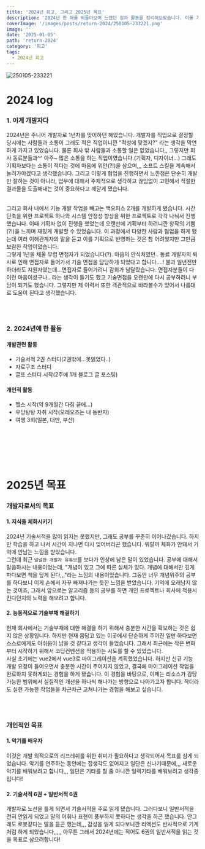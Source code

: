 ```yaml
---
title: '2024년 회고, 그리고 2025년 목표'
description: '2024년 한 해를 되돌아보며 느꼈던 점과 활동을 정리해보았습니다. 이를 기반으로 2025년에는 무엇을 할 지 개발자로서의 목표, 그리고 개인적인 목표를 세워보았습니다.'
coverImage: '/images/posts/return-2024/250105-233221.png'
image: ''
date: '2025-01-05'
path: 'return-2024'
category: '회고'
tags:
  - 2024년 회고
---
```


![250105-233221](/images/posts/return-2024/250105-233221.png)

# 2024 log

### 1. 이게 개발자다

2024년은 주니어 개발자로 1년차를 맞이하던 해였습니다. 개발자를 직업으로 결정할 당시에는 사람들과 소통이 그래도 적은 직업이니깐 "적성에 맞겠지?" 라는 생각을 막연하게 가지고 있었습니다. 물론 회사 밖 사람들과 소통할 일은 없었습니다,, 그렇지만 회사 동료분들과^^ 아주~ 많은 소통을 하는 직업이였습니다.(기획자, 디자이너...) 그래도 기획자보다는 소통이 적다는 것에 마음에 위안(?!)을 삼으며,,, 소프트 스킬을 계속해서 늘려가야겠다고 생각했습니다. 그리고 이렇게 협업을 진행하면서 느낀점은 단순히 개발만 잘하는 것이 아니라, 업무에 대해서 주체적으로 생각하고 끊임없이 고민해서 적절한 결과물을 도출해내는 것이 중요하다고 깨닫게 됐습니다.

<br />
그리고 회사 내에서 기능 개발 작업을 빼고는 백오피스 2개를 개발하게 됐습니다. 시간 단축을 위한 프로젝트 하나와 시스템 안정성 향상을 위한 프로젝트로 각각 나눠서 진행했습니다. 이때 기획자 없이 진행을 했었는데 오랜만에 기획부터 하려니깐 창작의 기쁨(?!)을 느끼며 재밌게 개발할 수 있었습니다. 이 과정에서 다양한 사람과 협업을 하게 됐는데 여러 이해관계자의 말을 듣고 이를 기획으로 반영하는 것은 참 어려웠지만 그만큼 보람찬 작업이었습니다.

<br />
그렇게 1년을 채울 무렵 면접자가 되었습니다(?). 마음의 안식처였던.. 동료 개발자의 퇴사로 인해 면접자로 들어가서 기술 면접을 담당하게 되었다고 합니다....! 불과 일년전만 하더라도 지원자였는데...면접자로 들어가려니 감회가 남달랐습니다. 면접자분들이 다 이런 마음이셨구나.. 라는 생각이 들기도 했고 기술면접을 오랜만에 다시 공부하려니 부담이 되기도 했습니다. 그렇지만 제 이력서 또한 객관적으로 바라볼수가 있어서 나름대로 도움이 된다고 생각했습니다.

<br /><br />

### 2. 2024년에 한 활동

#### 개발관련 활동

- 기술서적 2권 스터디(2권밖에...못읽었다..)
- 자료구조 스터디
- 글또 스터디 시작(2주에 1개 블로그 글 포스팅)

#### 개인적 활동

- 헬스 시작(약 9개월간 다짐 끝에...)
- 우당탕탕 자취 시작(오레오즈는 내 동반자)
- 여행 3회(일본, 대만, 부산)

<br /><br /><br /><br /><br />

# 2025년 목표

### 개발자로서의 목표

#### 1. 지식을 체화시키기

2024년 기술서적을 많이 읽지는 못했지만, 그래도 공부를 꾸준히 이어나갔습니다. 하지만 학습을 하고 나서 시간이 지나면 다시 잊어버리곤 했습니다. 뭐랄까 체화가 안돼서 기억에 안남는 느낌을 받았습니다.
<br />
그런데 최근 `널널한 개발자 유튜브`를 보다가 인상에 남은 말이 있었습니다. 공부에 대해서 말씀하시는 내용이었는데,
"개념이 있고 그에 따른 실체가 있다. 개념에 대해서만 깊게 파다보면 책을 덮게 된다,,,"라는 느낌의 내용이었습니다. 그동안 너무 개념위주의 공부를 하다보니 이게 손에서 자꾸 빠져나가는 듯한 느낌을 받았습니다. 기억에 오래남지 않는 것이죠, 그래서 앞으로는 알고리즘 등의 공부를 하면 개인 프로젝트나 회사에 적용시킨다던지의 노력을 해보려고 합니다.

#### 2. 능동적으로 기술부채 해결하기

현재 회사에서는 기술부채에 대한 해결을 하기 위해서 충분한 시간을 확보하는 것은 쉽지 않은 상황입니다. 하지만 현재 몸담고 있는 이곳에서 단순하게 주어진 일만 하다보면 스스로에게도 아쉬움이 남을 것 같다고 생각이 들었습니다. 그래서 최근에는 작은 변화부터 시작하기 위해서 코딩컨벤션을 적용하는 시도를 할 수 있었습니다.
<br />
사실 초기에는 vue2에서 vue3로 마이그레이션을 계획했었습니다. 하지만 신규 기능 개발 요청이 들어오면서 충분한 시간이 주어지지 않았고, 결국에 마이그레이션 작업을 완료하지 못하게되는 경험을 하게 됐습니다.
이 경험을 바탕으로, 이제는 리소스가 감당 가능한 범위에서 실질적인 개선을 하나씩 해나가는 방향으로 나아가고자 합니다. 작더라도 실현 가능한 작업들을 차근차근 고쳐나가는 경험을 해보고 싶습니다.

<br /><br />

### 개인적인 목표

#### 1. 악기를 배우자

이것은 개발 외적으로의 리프레쉬를 위한 취미가 필요하다고 생각되어서 목표를 삼게 되었습니다. 악기를 연주하는 동안에는 잡생각도 없어지고 일단은 신나기때문에,,, 새로운 악기를 배워보려고 합니다,,, 일단은 기타를 칠 줄 아니깐 일렉기타를 배워보려고 생각중입니다!

#### 2. 기술서적 6권 + 일반서적 6권

개발자로 노선을 틀게 되면서 기술서적을 주로 읽게 됐습니다. 그러다보니 일반서적을 전혀 안읽게 되었고 말의 어휘나 표현이 풍부하지 못하다는 생각을 하곤 했습니다. 안그래도 로봇같다는 말을 듣곤 했는데,,, 감성을 잃게 되다보니깐 리액션도 반사적으로 기계처럼 하게 되었습니다,,,,, 아무튼 그래서 2024년에는 적어도 6권의 일반서적을 읽는 것을 목표로 삼으려합니다!
